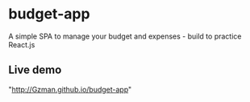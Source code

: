 # budget-app
A simple SPA to manage your budget and expenses - build to practice React.js

## Live demo
"http://Gzman.github.io/budget-app"
